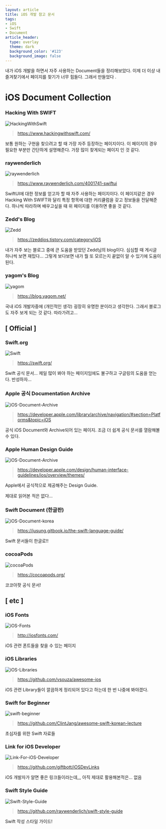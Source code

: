 ```yaml
---
layout: article
title: iOS 개발 참고 문서
tags:
- iOS
- Swift
- Document
article_header:
  type: overlay
  theme: dark
  background_color: '#123'
  background_image: false
---
```


내가 iOS 개발을 하면서 자주 사용하는 Document들을 정리해보았다. 이제 더 이상 내 즐겨찾기에서 페이지를 찾기가 너무 힘들다. 그래서 만들었다 .

<!--more-->

# iOS Document Collection



### Hacking With SWIFT

![HackingWithSwift](../img/iOS-Document-Collection/HackingWithSWIFT.png)

> <https://www.hackingwithswift.com/>

보통 원하는 구현을 찾으려고 할 때 가장 자주 등장하는 페이지이다. 이 페이지의 경우 필요한 부분만 간단하게 설명해준다. 가장 많이 찾게되는 페이지 인 것 같다.



### raywenderlich

![raywenderlich](../img/iOS-Document-Collection/raywenderlich.png)

> <https://www.raywenderlich.com/4001741-swiftui>

SwiftUI에 대한 정보를 얻고자 할 때 자주 사용하는 페이지이다. 이 페이지같은 경우 Hacking With SWIFT와 달리 특정 항목에 대한 커리큘럼을 갖고 정보들을 전달해준다. 하나씩 따라하며 배우고싶을 때 위 페이지를 이용하면 좋을 것 같다. 





### Zedd's Blog

![Zedd](../img/iOS-Document-Collection/Zedd.png)

> <https://zeddios.tistory.com/category/iOS>

내가 자주 보는 블로그 중에 큰 도움을 받았던 Zedd님의 blog이다. 심심할 때 게시글 하나씩 보면 재밌다… 그렇게 보다보면 내가 뭘 또 모르는지 끝없이 알 수 있기에 도움이 된다. 



### yagom's Blog

![yagom](../img/iOS-Document-Collection/yagom.png)

> <https://blog.yagom.net/>

국내 iOS 개발자중에 (개인적인 생각) 굉장히 유명한 분이라고 생각한다. 그래서 블로그도 자주 보게 되는 것 같다. 따라가려고… 







## [ Official ] 

### Swift.org

![Swift](../img/iOS-Document-Collection/Swift.png)

> <https://swift.org/>

Swift 공식 문서… 제일 많이 봐야 하는 페이지임에도 불구하고 구글링의 도움을 얻는다. 반성하자...



### Apple 공식 Documentation Archive

![iOS-Document-Archive](../img/iOS-Document-Collection/iOS-Document-Archive.png)

> <https://developer.apple.com/library/archive/navigation/#section=Platforms&topic=iOS>

공식 iOS Document와 Archive되어 있는 페이지. 조금 더 쉽게 공식 문서를 열람해볼 수 있다. 



### Apple Human Design Guide

![iOS-Document-Archive](../img/iOS-Document-Collection/iOS-Document-Archive.png)

> <https://developer.apple.com/design/human-interface-guidelines/ios/overview/themes/>

Apple에서 공식적으로 제공해주는 Design Guide. 

제대로 읽어본 적은 없다… 



### Swift Document (한글판)

![iOS-Document-korea](../img/iOS-Document-Collection/iOS-Document-korea.png)

> <https://jusung.gitbook.io/the-swift-language-guide/>

Swift 문서들이 한글로!!



### cocoaPods

![cocoaPods](../img/iOS-Document-Collection/cocoaPods.png)

> <https://cocoapods.org/>

코코아팟 공식 문서! 







## [ etc ]



### iOS Fonts

![iOS-Fonts](../img/iOS-Document-Collection/iOS-Fonts.png)

> <http://iosfonts.com/>

iOS 관련 폰트들을 찾을 수 있는 페이지 



### iOS Libraries

![iOS-Libraries](../img/iOS-Document-Collection/iOS-Libraries.png)

> <https://github.com/vsouza/awesome-ios>

iOS 관련 Library들이 깔끔하게 정리되어 있다고 하는데 한 번 나중에 봐야겠다. 



### Swift for Beginner

![swift-beginner](../img/iOS-Document-Collection/swift-beginner.png)

> <https://github.com/ClintJang/awesome-swift-korean-lecture>

초심자를 위한 Swift 자료들



### Link for iOS Developer

![Link-For-iOS-Developer](../img/iOS-Document-Collection/Link-For-iOS-Developer.png)

> <https://github.com/giftbott/iOSDevLinks>

iOS 개발자가 알면 좋은 링크들이라는데,,, 아직 제대로 활용해본적은… 없음 



### Swift Style Guide

![Swift-Style-Guide](../img/iOS-Document-Collection/Swift-Style-Guide.png)

> <https://github.com/raywenderlich/swift-style-guide>

Swift 작성 스타일 가이드! 















